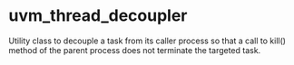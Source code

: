 # uvm_thread_decoupler
Utility class to decouple a task from its caller process so that a call to kill() method of the parent process does not terminate the targeted task.
